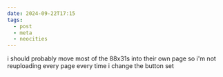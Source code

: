 ```yaml
---
date: 2024-09-22T17:15
tags:
  - post
  - meta
  - neocities
---
```


i should probably move most of the 88x31s into their own page so i'm not reuploading every page every time i change the button set
